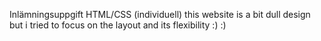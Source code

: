 Inlämningsuppgift HTML/CSS (individuell)
this website is a bit dull design but i tried to focus on the layout and its flexibility :)
:)
